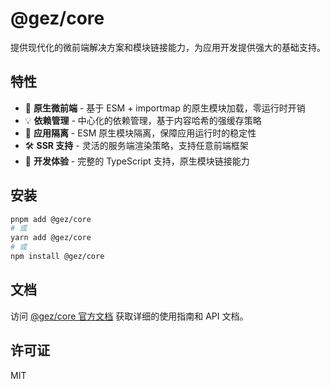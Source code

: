 # @gez/core

提供现代化的微前端解决方案和模块链接能力，为应用开发提供强大的基础支持。

## 特性

- 🚀 **原生微前端** - 基于 ESM + importmap 的原生模块加载，零运行时开销
- 💡 **依赖管理** - 中心化的依赖管理，基于内容哈希的强缓存策略
- 🎨 **应用隔离** - ESM 原生模块隔离，保障应用运行时的稳定性
- 🛠️ **SSR 支持** - 灵活的服务端渲染策略，支持任意前端框架
- 🔧 **开发体验** - 完整的 TypeScript 支持，原生模块链接能力

## 安装

```bash
pnpm add @gez/core
# 或
yarn add @gez/core
# 或
npm install @gez/core
```

## 文档

访问 [@gez/core 官方文档](https://www.gez-esm.com) 获取详细的使用指南和 API 文档。

## 许可证

MIT